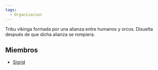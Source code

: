 ```yaml
---
tags:
  - Organizacion
---
```

Tribu vikinga formada por una alianza entre humanos y orcos. Disuelta después de que dicha alianza se rompiera.

## Miembros
- [Sigrid](../Personajes/Personajes%20Jugables/Sigrid.md)